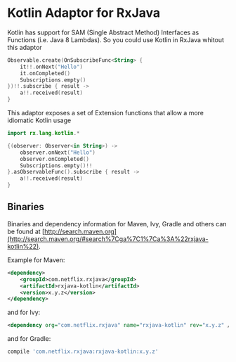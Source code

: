 # Kotlin Adaptor for RxJava

Kotlin has support for SAM (Single Abstract Method) Interfaces as Functions (i.e. Java 8 Lambdas). So you could use Kotlin in RxJava whitout this adaptor

```kotlin
Observable.create(OnSubscribeFunc<String> {
    it!!.onNext("Hello")
    it.onCompleted()
    Subscriptions.empty()
})!!.subscribe { result ->
    a!!.received(result)
}
```

This adaptor exposes a set of Extension functions that allow a more idiomatic Kotlin usage

```kotlin
import rx.lang.kotlin.*

{(observer: Observer<in String>) ->
    observer.onNext("Hello")
    observer.onCompleted()
    Subscriptions.empty()!!
}.asObservableFunc().subscribe { result ->
    a!!.received(result)
}
```

## Binaries

Binaries and dependency information for Maven, Ivy, Gradle and others can be found at [http://search.maven.org](http://search.maven.org/#search%7Cga%7C1%7Ca%3A%22rxjava-kotlin%22).

Example for Maven:

```xml
<dependency>
    <groupId>com.netflix.rxjava</groupId>
    <artifactId>rxjava-kotlin</artifactId>
    <version>x.y.z</version>
</dependency>
```

and for Ivy:

```xml
<dependency org="com.netflix.rxjava" name="rxjava-kotlin" rev="x.y.z" />
```

and for Gradle:

```groovy
compile 'com.netflix.rxjava:rxjava-kotlin:x.y.z'
```